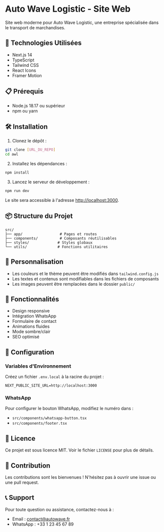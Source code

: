 # Auto Wave Logistic - Site Web 

Site web moderne pour Auto Wave Logistic, une entreprise spécialisée dans le transport de marchandises.

## 🚀 Technologies Utilisées

- Next.js 14
- TypeScript
- Tailwind CSS
- React Icons
- Framer Motion

## 📋 Prérequis

- Node.js 18.17 ou supérieur
- npm ou yarn

## 🛠️ Installation

1. Clonez le dépôt :
```bash
git clone [URL_DU_REPO]
cd awl
```

2. Installez les dépendances :
```bash
npm install
```

3. Lancez le serveur de développement :
```bash
npm run dev
```

Le site sera accessible à l'adresse [http://localhost:3000](http://localhost:3000).

## 📦 Structure du Projet

```
src/
├── app/                 # Pages et routes
├── components/          # Composants réutilisables
├── styles/             # Styles globaux
└── utils/              # Fonctions utilitaires
```

## 🎨 Personnalisation

- Les couleurs et le thème peuvent être modifiés dans `tailwind.config.js`
- Les textes et contenus sont modifiables dans les fichiers de composants
- Les images peuvent être remplacées dans le dossier `public/`

## 📱 Fonctionnalités

- Design responsive
- Intégration WhatsApp
- Formulaire de contact
- Animations fluides
- Mode sombre/clair
- SEO optimisé

## 🔧 Configuration

### Variables d'Environnement

Créez un fichier `.env.local` à la racine du projet :

```env
NEXT_PUBLIC_SITE_URL=http://localhost:3000
```

### WhatsApp

Pour configurer le bouton WhatsApp, modifiez le numéro dans :
- `src/components/whatsapp-button.tsx`
- `src/components/footer.tsx`

## 📄 Licence

Ce projet est sous licence MIT. Voir le fichier `LICENSE` pour plus de détails.

## 👥 Contribution

Les contributions sont les bienvenues ! N'hésitez pas à ouvrir une issue ou une pull request.

## 📞 Support

Pour toute question ou assistance, contactez-nous à :
- Email : contact@autowave.fr
- WhatsApp : +33 1 23 45 67 89
